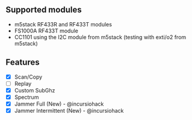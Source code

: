 ## Supported modules

- m5stack RF433R and RF433T modules
- FS1000A RF433T module
- CC1101 using the I2C module from m5stack (testing with exti/o2 from m5stack)

## Features
- [x] Scan/Copy
- [ ] Replay
- [x] Custom SubGhz
- [x] Spectrum
- [x] Jammer Full (New) - @incursiohack
- [x] Jammer Intermittent (New) - @incursiohack
